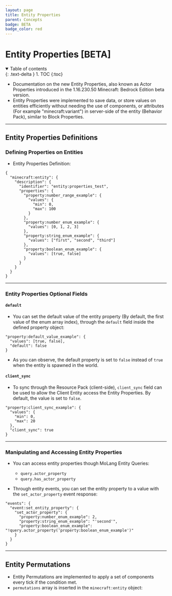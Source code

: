 ```yaml
---
layout: page
title: Entity Properties
parent: Concepts
badge: BETA
badge_color: red
---
```


# Entity Properties [BETA]

<details id="toc" open markdown="block">
  <summary>
    Table of contents
  </summary>
  {: .text-delta }
1. TOC
{:toc}
</details>

* Documentation on the new Entity Properties, also known as Actor Properties introduced in the 1.16.230.50 Minecraft: Bedrock Edition beta version.
* Entity Properties were implemented to save data, or store values on entities efficiently without needing the use of components, or attributes (For example "minecraft:variant") in server-side of the entity (Behavior Pack), similar to Block Properties.
------------------
## Entity Properties Definitions

### Defining Properties on Entities

* Entity Properties Definition:
```jsonc
{
  "minecraft:entity": {
    "description": {
      "identifier": "entity:properties_test",
      "properties": {
        "property:number_range_example": {
          "values": {
            "min": 0,
            "max": 100
          }
        },
        "property:number_enum_example": {
          "values": [0, 1, 2, 3]
        },
        "property:string_enum_example": {
          "values": ["first", "second", "third"]
        },
        "property:boolean_enum_example": {
          "values": [true, false]
        }
      }
    }
  }
}
```
------------------
### Entity Properties Optional Fields
#### `default`
* You can set the default value of the entity property (By default, the first value of the enum array index), through the <code>default</code> field inside the defined property object:
```jsonc
"property:default_value_example": {
  "values": [true, false],
  "default": false
}
```
* As you can observe, the default property is set to `false` instead of `true` when the entity is spawned in the world.

#### `client_sync`
* To sync through the Resource Pack (client-side), <code>client_sync</code> field can be used to allow the Client Entity access the Entity Properties. By default, the value is set to `false`.
```jsonc
"property:client_sync_example": {
  "values": {
    "min": 0,
    "max": 20
  },
  "client_sync": true
}
```
------------------
### Manipulating and Accessing Entity Properties
* You can access entity properties though MoLang Entity Queries:
  * `query.actor_property`
  * `query.has_actor_property`

* Through entity events, you can set the entity property to a value with the `set_actor_property` event response:
```jsonc
"events": {
  "event:set_entity_property": {
    "set_actor_property": {
      "property:number_enum_example": 2,
      "property:string_enum_example": "'second'",
      "property:boolean_enum_example": "!query.actor_property('property:boolean_enum_example')"
    }
  }
}
```
------------------
## Entity Permutations
* Entity Permutations are implemented to apply a set of components every tick if the condition met.
* `permutations` array is inserted in the `minecraft:entity` object:
```jsonc

```

